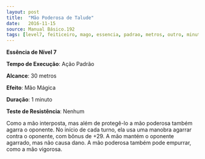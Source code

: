 ```yaml
---
layout: post
title:  "Mão Poderosa de Talude"
date:   2016-11-15
source: Manual Básico.192
tags: [level7, feiticeiro, mago, essencia, padrao, metros, outro, minuto, nenhum]
---
```


**Essência de Nível 7**

**Tempo de Execução**: Ação Padrão

**Alcance**: 30 metros

**Efeito**: Mão Mágica

**Duração**: 1 minuto

**Teste de Resistência**: Nenhum

Como a mão interposta, mas além de protegê-lo a mão poderosa também agarra o oponente. 
No início de cada turno, ela usa uma manobra agarrar contra o oponente, com bônus de +29. A mão mantém o oponente agarrado, mas não causa dano.
A mão poderosa também pode empurrar, como a mão vigorosa.